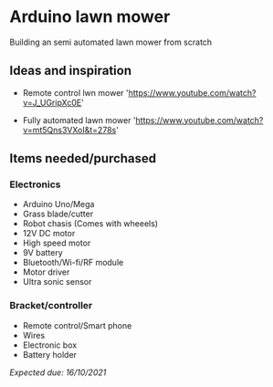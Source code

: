 # Arduino lawn mower
Building an semi automated lawn mower from scratch

## Ideas and inspiration
 - Remote control lwn mower 
 'https://www.youtube.com/watch?v=J_UGripXc0E'
 
 - Fully automated lawn mower
 'https://www.youtube.com/watch?v=mt5Qns3VXoI&t=278s'
 
 ## Items needed/purchased
 ### Electronics
 - Arduino Uno/Mega
 - Grass blade/cutter
 - Robot chasis (Comes with wheeels)
 - 12V DC motor
 - High speed motor
 - 9V battery
 - Bluetooth/Wi-fi/RF module
 - Motor driver
 - Ultra sonic sensor
### Bracket/controller
 - Remote control/Smart phone
 - Wires 
 - Electronic box
 - Battery holder

*Expected due: 16/10/2021*
